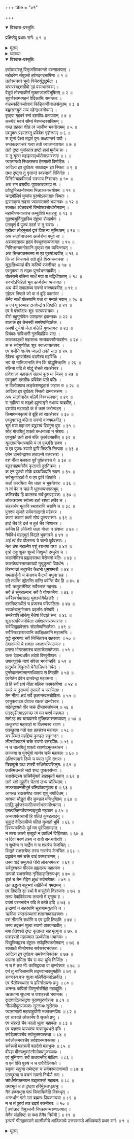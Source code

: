 +++
title = "०१"

+++

<details open><summary>विश्वास-प्रस्तुतिः</summary>

प्रक्षिप्तेषु प्रथमः सर्गः ॥ १ ॥
</details>

<details><summary>मूलम्</summary>

प्रक्षिप्तेषु प्रथमः सर्गः ॥ १ ॥
</details>

<details><summary>व्याख्या</summary>

रावणेन वरुणलोकान्निवृत्य पुनरश्मनगरप्रवेशः ॥ १ ॥ तत्रमणिमयंमहाबलिभवनं -दृष्टवतारावणेन तत्पतिजिज्ञासयातत्रप्रहस्तप्रेषणम् ॥ २ ॥ तद्वारेज्वालामालामध्यवर्तिपुरुष दर्शनाद्भीतपरावृत्तेनप्रहस्तेन रावणंप्रति तन्निवेदनम् ॥ ३ ॥ स्वयमेवतद्भवनंप्रविष्टेन प्रहस्तदृष्टपुरुषदर्शनमात्रेणचकितकंपितेनरावणेन कथंचिद्धैर्यावलंबनेन पुरुषंप्रति तद्गृहपतिनामादिप्रश्नपूर्वकं तेनसहस्वस्ययुयुत्सानिवेदनम् ॥ ४ ॥ तद्भवनपतेर्महाबलित्वनिवेदन -पूर्वकतदनुज्ञयाऽन्तःप्रविष्टेनरावणेन महाबलिविलोकनम् ॥ ५ ॥ तेनस्वागमनकारणंपृष्टेन -रावणेन तंप्रति तंबद्धवताविष्णुनासहस्वस्ययुयुत्सानिवेदने बलिनातंप्रति विष्णुमहिमानुवर्णन -पूर्वकंस्वगृहद्वारस्थपुरुषस्यैव विष्णुत्वनिवेदनम् ॥ ६ ॥ ततो रोषाद्युद्धायसमापततिरावणे -विष्णुनातत्काले तस्यहननानिच्छ्यातिरोधानम् ॥ ७ ॥
</details>

<details open><summary>विश्वास-प्रस्तुतिः</summary>

हर्षान्नादांस्तु विसृजन्निष्क्रान्तो वरुणालयात् ।  
महोदरेण संयुक्तो हर्षगद्गदभाषिणा ॥ १ ॥  
ततोश्मनगरं भूयो विचेरुर्युद्धदुर्मदाः ।  
यत्रापश्यद्दशग्रीवो गृहं परमभास्वरम् ।  
वैडूर्य तोरणाकीर्णं मुक्ताजालविभूषितम् ॥ २ ॥  
सुवर्णस्तम्भगहनं वेदिकाभिः समन्ततः ।  
वज्रस्फटिकसोपानं किङ्किणीजालसंयुतम् ॥ ३ ॥  
बह्वासनयुतं रम्यं महेन्द्रभवनोपमम् ।  
दृष्ट्वा गृहवरं रम्यं दशग्रीवः प्रतापवान् ॥ ४ ॥  
कस्येदं भवनं सौम्यं मेरुमन्दरसन्निभम् ।  
गच्छ ग्रहस्त शीघ्रं त्वं जानीष्व भवनोत्तमम् ॥ ५ ॥  
एवमुक्तः प्रहस्तस्तु प्रविवेश गृहोत्तमम् ॥ ६ ॥  
स शून्यं प्रेक्ष्य तद्वारं पुनः कक्ष्यान्तरं ययौ ।  
सप्तकक्ष्यान्तरं गत्वा ततो ज्वालामपश्यत ॥ ७ ॥  
ततो दृष्टः पुमांस्तत्र हृष्टो हासं मुमोच सः ।  
स तु श्रुत्वा महाहासमृर्ध्वरोमाऽभवत्तदा ॥ ८ ॥  
ज्वालामध्ये स्थितस्तत्र हेममाली विमोहितः ।  
आदित्य इव दुष्प्रेक्ष्यः साक्षाद्यम इव स्थितः ॥ ९ ॥  
तथा दृष्ट्वा तु वृत्तान्तं स्वरमाणो विनिर्गतः ।  
विनिर्गम्याब्रवीत्सर्वं रावणाय निशाचरः ॥ १० ॥  
अथ राम दशग्रीवः पुष्पकादवरुह्य सः ।  
प्रवेष्टुमिच्छन्वेश्माथ भिन्नाञ्जनचयोपमः ॥ ११ ॥  
चन्द्रमौलिर्व पुष्मांच पुरुषोऽस्याग्रतः स्थितः ।  
द्वारमावृत्य सहसा ज्वालासक्तो भयानकः ॥ १२ ॥  
रक्ताक्षः श्वेतवदनो बिम्बोष्ठश्चोर्ध्वरोमवान् ।  
महाभीषणनासश्च कम्बुग्रीवो महाहनुः ॥ १३ ॥  
गूढश्मश्रुर्निगूढास्थि दंष्ट्राभा रोमहर्षणः ।  
एतादृशं वै पुरुषं ददर्श स तु रावणः ।  
गृहीत्वा लोहमुसलं द्वारं विष्टभ्य सुस्थितम् ॥ १४ ॥  
अथ संदर्शनात्तस्य ऊर्ध्वरोमा बभूव सः ।  
अस्पन्दतास्य हृदयं वेपथुश्चाप्यजायत ॥ १५ ॥  
निमित्तान्यमनोज्ञानि दृष्ट्वा राम व्यचिन्तयत् ।  
अथ चिन्तयतस्तस्य स एव पुरुषोऽब्रवीत् ॥ १६ ॥  
किं त्वं चिन्तयसे रक्षो ब्रूहि विस्रन्धमानसः ।  
युद्धातिथ्यमहं वीर करिष्ये रजनीचर ॥ १७ ॥  
एवमुक्त्वा स तद्रक्षः पुनर्वचनमब्रवीत् ।  
योत्स्यसे बलिना सार्धं मया वा तद्विधीयताम् ॥ १८ ॥  
रावणोऽभिहितो भूय ऊर्ध्वरोमा व्यजायत ।  
अथ धैर्य समालम्ब्य रावणो वाक्यमब्रवीत् ॥ १९ ॥  
गृहेऽत्र तिष्ठते को वा तं ब्रूहि वदतांवर ।  
तेनैव सार्धं योत्स्यामि यथा वा मन्यते भवान् ॥ २० ॥  
स एनं पुनरप्याह दानवेन्द्रोत्र तिष्ठति ॥ २१ ॥  
एष वै परमोदारः शूरः सत्यपराक्रमः ।  
वीरो बहुगुणोपेतः पाशहस्त इवान्तकः ॥ २२ ॥  
बालार्क इव तेजस्वी समरेष्वनिवर्तकः ।  
अमर्षी दुर्जयो जेता बलिर्हि गुणसागरः ॥ २३ ॥  
प्रियंवदः संविभागी गुरुविप्रप्रियः सदा ।  
कालकाङ्क्षी महासत्वः सत्यवाक्सौम्यदर्शनः ॥ २४ ॥  
स च सर्वगुणोपेतः शूरः स्वाध्यायतत्परः ।  
एष गर्जति वात्येष ज्वलते तपते सदा ॥ २५ ॥  
देवैश्च भूतसंघैश्च पन्नगैश्च महर्षिभिः ।  
भयं यो नाभिजानाति तेन किं योद्धुमिच्छसि ॥ २६ ॥  
बलिना यदि ते योद्धुं रोचते राक्षसेश्वर ।  
प्रविश त्वं महासत्वं संग्रामं कुरु मा चिरम् ॥ २७ ॥  
एवमुक्तो दशग्रीवः प्रविवेश यतो बलिः ।  
स विलोक्याथ लङ्केशमट्टहासं जहास च ॥ २८ ॥  
आदित्य इव दुष्प्रेक्ष्यः स्थितो दानवसत्तमः ।  
अथ संदर्शनादेव बलिर्वै विश्वरूपवान् ॥ २९ ॥  
स गृहीत्वा च तद्रक्षो ह्युत्सङ्गे स्थाप्य चाब्रवीत् ।  
दशग्रीव महाबाहो कं ते कामं करोम्यहम् ।  
किमागमनकृत्यं ते ब्रूहि त्वं राक्षसेश्वर ॥ ३० ॥  
एवमुक्तस्तु बलिना रावणो वाक्यमब्रवीत् ।  
श्रुतं मया महाभाग वद्धस्त्वं विष्णुना पुरा ॥ ३१ ॥  
सोहं मोचयितुं शक्तो बन्धनात्वां न संशयः ।  
एवमुक्ते ततो हासं बलिः कृत्वेदमब्रवीत् ॥ ३२ ॥  
श्रूयतामभिधास्यामि यं त्वं पृच्छसि रावण ।  
य एष पुरुषः श्यामो द्वारि तिष्ठति नित्यदा ॥ ३३ ॥  
एतेन दानवेन्द्राश्च तथाऽन्ये बलवत्तराः ।  
वशं नीता बलवता पूर्वं पूर्वतराश्च ये ॥ ३४ ॥  
बद्धश्चाहमनेनैवं कृतान्तो दुरतिक्रमः ।  
क एनं पुरुषो लोके वञ्चयिष्यति रावण ॥ ३५ ॥  
सर्वभूतापहर्ता वै य एष द्वारि तिष्ठति ।  
कर्ता कारयिता चैव धाता च भुवनेश्वरः ॥ ३६ ॥  
न त्वं वेद न चाहं वै भूतभव्यभवत्प्रभुम् ।  
कलिश्चैव हि कालश्च सर्वभूतापहारकः ॥ ३७ ॥  
लोकत्रयस्य सर्वस्य हर्ता स्रष्टा तथैव च ।  
संहरत्येष भूतानि स्थावराणि चराणि च ॥ ३८ ॥  
पुनश्च सृजते सर्वमनाद्यन्तो महेश्वरः ।  
करणं कारणं कर्ता सोयं पुरुषसत्तमः ॥ ३९ ॥  
इष्टं चैव हि दत्तं च हुतं चैव निशाचर ।  
सर्वमेव हि लोकेशो धाता गोप्ता न संशयः ॥ ४० ॥  
नैवंविधं महद्भुतं विद्यते भुवनत्रये ॥ ४१ ॥  
अहं त्वं चैव पौलस्त्य ये चान्ये पूर्ववत्तराः ।  
नेता तेषां महात्मैष पशुं रशनया यथा ॥ ४२ ॥  
वृत्रो दनुः शुकः शुम्भो निशुम्भो दम्भुरेव च ।  
कालनेमिश्च प्रह्लादस्तथा वैरोचनो बलिः ॥ ४३ ॥  
कालकेयास्तारकाख्यो मुचुकुन्दो विवर्धनः ।  
हिरण्याक्षो मधुश्चैव कैटभो धूमशम्बरौ ॥ ४४ ॥  
यमलार्जुनौ च कंसश्च कैटभो मधुना सह ।  
एते तपन्ति द्योतन्ति वान्ति वर्षन्ति चैव हि ॥ ४५ ॥  
सर्वैः क्रतुशतैरिष्टं सर्वैस्तप्तं महत्तपः ।  
सर्वे ते सुमहात्मानः सर्वे वै योगधर्मिणः ॥ ४६ ॥  
सर्वैरैश्वर्यमासाद्य भुक्तभोगैर्महत्तरैः ।  
दत्तमिष्टमधीतं च प्रजाश्च परिपालिताः ॥ ४७ ॥  
स्वपक्षेष्वनुगोप्तारः प्रहर्तारः परेष्वपि ।  
समरेष्वपि लोकेषु नैतेषां विद्यते समः ॥ ४८ ॥  
शूरास्त्वभिजनोपेताः सर्वशस्त्रास्त्रपारगाः ।  
सर्वविद्याप्रवेत्तारः संग्रामेष्वनिवर्तकाः ॥ ४९ ॥  
सर्वैस्त्रिदशराज्यानि काङ्क्षितानि महात्मभिः ।  
युद्धे सुरगणाः सर्वे निर्जिताश्च सहस्रशः ॥ ५० ॥  
देवानामपि ये शक्ताः स्वपक्षपरिपालकाः ।  
प्रमत्ता भोगरक्ताश्च बालार्कसमतेजसः ॥ ५१ ॥  
यत्स देवान्प्रधर्षेत तदेषो विष्णुरीश्वरः ।  
उपायपूर्वकं नाशं संवेत्ता भगवान्हरिः ॥ ५२ ॥  
प्रादुर्भावं विकुरुते येनैतन्निधनं नयेत् ।  
पुनरेवात्मनात्मानमधिष्ठाय स तिष्ठति ॥ ५३ ॥  
एवमेतेन देवेन दानवेन्द्रा महात्मना ।  
ते हि सर्वे क्षयं नीता बलिना कामरूपिणा ॥ ५४ ॥  
समरे च दुराधर्षा नृपास्ते च पराजिताः ।  
तेन नीताः क्षयं सर्वे कृतान्तबलचोदिताः ॥ ५५ ॥  
एवमुक्त्वाऽथ प्रोवाच राक्षसं दानवेश्वरः ।  
यदेतदृश्यते वीर चक्रं दीप्तानलोपमम् ॥ ५६ ॥  
एतद्गृहीत्वाऽऽगच्छ त्वं मम पार्श्वं महाबल ।  
ततोऽहं तव चाख्यास्ये मुक्तिकारणमव्ययम् ॥ ५७ ॥  
तत्कुरुष्व महाबाहो मा विलम्बस्व रावण ।  
एतच्छ्रुत्वा गतो रक्षः प्रहसंश्च महाबलः ॥ ५८ ॥  
यत्र स्थितं महद्दिव्यं कुण्डलं रघुनन्दन ।  
लीलयोत्पाटनं चक्रे रावणो बलदर्पितः ॥ ५९ ॥  
न च चालयितुं शक्तो रावणोऽभूत्कथंचन ।  
लज्जया स पुनर्भूयो यत्नंप चक्रे महाबलः ॥ ६० ॥  
उत्क्षिप्तमात्रे दिव्ये च पपात भुवि राक्षसः ।  
छिन्नमूलो यथा शाखी रुधिरौघपरिप्लुतः ॥ ६१ ॥  
एतस्मिन्नन्तरे जज्ञे शब्दः पुष्करसंभवः ।  
राक्षसेन्द्रस्य सचिवैर्मुक्तो हाहाकृतो महान् ॥ ६२ ॥  
ततो रक्षो मुहूर्तेन चेतनां लभ्य चोत्थितम् ।  
लज्जयावनतीभूतं बलिर्वाक्यमुवाच ह ॥ ६३ ॥  
आगच्छ राक्षसश्रेष्ठ वाक्यं शृणु मयोदितम् ।  
यत्त्वया चौद्धृतं वीर कुण्डलं मणिभूषितम् ॥ ६४ ॥  
एतद्धि पूर्वजस्यासीत्कर्णाभरणमीक्ष्यताम् ।  
एतत्पतितमत्रैवमन्यद्भूयो महाबल ॥ ६५ ॥  
अन्यत्पर्वतसानौ हि पतितं कुण्डलादनु ।  
सुकुटं वेदिसामीप्ये पतितं युध्यतो भुवि ॥ ६६ ॥  
हिरण्यकशिपोः पूर्वं मम पूर्वपितामहात् ।  
न तस्य कालो मृत्युर्वा न व्याधिर्न विहिंसकाः ॥ ६७ ॥  
न दिवा मरणं तस्य न रात्रौ सन्ध्ययोरपि ।  
न शुष्केण न चार्द्रेण न च शस्त्रेण केनचित् ।  
विद्यते राक्षसश्रेष्ठ तस्य नास्त्रेण केनचित ॥ ६८ ॥  
प्रह्लादेन समं चक्रे वादं परमदारुणम् ।  
तस्य वादे समुत्पन्ने धीरो लोकभयंकरः ॥ ६९ ॥  
सर्वदृश्यस्य वीरस्य प्रह्लादस्य महात्मनः ।  
उत्पन्नो राक्षसश्रेष्ठ नृसिंहाकृतिरूपधृत् ॥ ७० ॥  
दृष्टं च तेन रौद्रेण क्षुब्धं सर्वमशेषतः ॥ ७१ ॥  
तत उद्धृत्य बाहुभ्यां नखैर्निन्ये यमक्षयम् ।  
एष तिष्ठति द्वाः स्थो वै वासुदेवो निरञ्जनः ॥ ७२ ॥  
तस्य देवादिदेवस्य तत्वत्तो मे शृणुष्व ह ।  
वाक्यं परमभावेन यदि ते वर्तते हृदि ॥ ७३ ॥  
इन्द्राणां च सहस्राणि सुराणामयुतानि च ।  
ऋषीणां सप्तसंख्यानां शतान्यब्दसहस्रशः ।  
वशं नीतानि सर्वाणि य एष द्वारि तिष्ठति ॥ ७४ ॥  
तस्य तद्वचनं श्रुत्वा रावणो वाक्यमब्रवीत् ।  
मया प्रेतेश्वरो दृष्टः कृतान्तः सह मृत्युना ॥ ७५ ॥  
पाशहस्तो महाज्वाल ऊर्ध्वरोमा भयानकः ।  
विद्युज्जिह्वश्च दंष्ट्रालः सर्पवृश्चिकरोमवान् ॥ ७६ ॥  
रक्ताक्षो भीमवेगश्च सर्वसस्वभयंकरः ।  
आदित्य इव दुष्प्रेक्ष्यः समरेष्वनिवर्तकः ॥ ७७ ॥  
पापानां शमिता चैव स मया युधि निर्जितः ।  
न च मे तत्र भीः काचिद्व्यथा वा दानवेश्वर ॥ ७८ ॥  
एनं तु नाभिजानामि तद्भवान्वक्तुमर्हति ॥ ७९ ॥  
रावणस्य वचः श्रुत्वा बलिर्वैरोचनोऽब्रवीत् ।  
एष त्रैलोक्यधाता च हरिर्नारायणः प्रभुः ॥ ८० ॥  
अनन्तः कपिलो विष्णुर्नारसिंहो महाद्युतिः ।  
ऋतधामा सुधामा च पाशहस्तो भयानकः ।  
द्वादशादित्यसदृशः पुराणपुरुषोत्तमः ॥ ८१ ॥  
नीलजीमूतसंकाशः सुरनाथः सुरोत्तमः ।  
ज्वालामाली महाबाहुर्योगी भक्तजनप्रियः ॥ ८२ ॥  
एवं धारयते लोकानेष वै सृजते प्रभुः ।  
एष संहरते चैव कालो भूत्वा महाबलः ॥ ८३ ॥  
एष यज्ञश्च याज्यश्च चक्रायुधधरो हरिः ।  
सर्वदेवमयश्चैव सर्वभूतमयस्तथा ॥ ८४ ॥  
सर्वलोकमयश्चैव सर्वज्ञानमयस्तथा ।  
सर्वरूपी महारूपी बलदेवो महाभुजः ॥ ८५ ॥  
वीरहा वीरचक्षुष्मांस्त्रैलोक्यगुरुरव्ययः ।  
एवं मुनिगणाः सर्वे कथयन्तीह मोक्षिणः ॥ ८६ ॥  
य एनं वेत्ति पुरुषं न च पापैर्विलिप्यते ।  
स्मृत्वा स्तुत्वा तथेष्ट्वा च सर्वमस्मादवाप्यते ॥ ८७ ॥  
एतच्छ्रुत्वा च वचनं रावणो निर्ययौ तदा ।  
क्रोधसंरक्तनयन उद्यतास्त्रो महाबलः ॥ ८८ ॥  
तथाभूतं च तं दृष्ट्वा हरिर्मुसलधृत्प्रभुः ।  
नैनं हन्म्यधुना पापं चिन्तयित्वेति विश्वधृत् ।  
अन्तर्धानं गतो राम ब्रह्मणः प्रियकाम्यया ॥ ८९ ॥  
न च तं पुरुपं तत्र ददर्श रजनीचरः ॥ १० ॥  
\[ हर्षान्नादं विमुञ्चन्वै निष्क्रामन्यरुणालयात् ।  
येनैव संप्रविष्टः स पथा तेनैव निर्ययौ \] ॥ ९१ ॥  
इत्यार्षे श्रीमद्रामायणे वाल्मीकीये आदिकाव्ये उत्तरकाण्डे अधिकपाठे प्रथम सर्गः ॥ १ ॥
</details>

<details><summary>मूलम्</summary>

हर्षान्नादांस्तु विसृजन्निष्क्रान्तो वरुणालयात् ।  
महोदरेण संयुक्तो हर्षगद्गदभाषिणा ॥ १ ॥  
ततोश्मनगरं भूयो विचेरुर्युद्धदुर्मदाः ।  
यत्रापश्यद्दशग्रीवो गृहं परमभास्वरम् ।  
वैडूर्य तोरणाकीर्णं मुक्ताजालविभूषितम् ॥ २ ॥  
सुवर्णस्तम्भगहनं वेदिकाभिः समन्ततः ।  
वज्रस्फटिकसोपानं किङ्किणीजालसंयुतम् ॥ ३ ॥  
बह्वासनयुतं रम्यं महेन्द्रभवनोपमम् ।  
दृष्ट्वा गृहवरं रम्यं दशग्रीवः प्रतापवान् ॥ ४ ॥  
कस्येदं भवनं सौम्यं मेरुमन्दरसन्निभम् ।  
गच्छ ग्रहस्त शीघ्रं त्वं जानीष्व भवनोत्तमम् ॥ ५ ॥  
एवमुक्तः प्रहस्तस्तु प्रविवेश गृहोत्तमम् ॥ ६ ॥  
स शून्यं प्रेक्ष्य तद्वारं पुनः कक्ष्यान्तरं ययौ ।  
सप्तकक्ष्यान्तरं गत्वा ततो ज्वालामपश्यत ॥ ७ ॥  
ततो दृष्टः पुमांस्तत्र हृष्टो हासं मुमोच सः ।  
स तु श्रुत्वा महाहासमृर्ध्वरोमाऽभवत्तदा ॥ ८ ॥  
ज्वालामध्ये स्थितस्तत्र हेममाली विमोहितः ।  
आदित्य इव दुष्प्रेक्ष्यः साक्षाद्यम इव स्थितः ॥ ९ ॥  
तथा दृष्ट्वा तु वृत्तान्तं स्वरमाणो विनिर्गतः ।  
विनिर्गम्याब्रवीत्सर्वं रावणाय निशाचरः ॥ १० ॥  
अथ राम दशग्रीवः पुष्पकादवरुह्य सः ।  
प्रवेष्टुमिच्छन्वेश्माथ भिन्नाञ्जनचयोपमः ॥ ११ ॥  
चन्द्रमौलिर्व पुष्मांच पुरुषोऽस्याग्रतः स्थितः ।  
द्वारमावृत्य सहसा ज्वालासक्तो भयानकः ॥ १२ ॥  
रक्ताक्षः श्वेतवदनो बिम्बोष्ठश्चोर्ध्वरोमवान् ।  
महाभीषणनासश्च कम्बुग्रीवो महाहनुः ॥ १३ ॥  
गूढश्मश्रुर्निगूढास्थि दंष्ट्राभा रोमहर्षणः ।  
एतादृशं वै पुरुषं ददर्श स तु रावणः ।  
गृहीत्वा लोहमुसलं द्वारं विष्टभ्य सुस्थितम् ॥ १४ ॥  
अथ संदर्शनात्तस्य ऊर्ध्वरोमा बभूव सः ।  
अस्पन्दतास्य हृदयं वेपथुश्चाप्यजायत ॥ १५ ॥  
निमित्तान्यमनोज्ञानि दृष्ट्वा राम व्यचिन्तयत् ।  
अथ चिन्तयतस्तस्य स एव पुरुषोऽब्रवीत् ॥ १६ ॥  
किं त्वं चिन्तयसे रक्षो ब्रूहि विस्रन्धमानसः ।  
युद्धातिथ्यमहं वीर करिष्ये रजनीचर ॥ १७ ॥  
एवमुक्त्वा स तद्रक्षः पुनर्वचनमब्रवीत् ।  
योत्स्यसे बलिना सार्धं मया वा तद्विधीयताम् ॥ १८ ॥  
रावणोऽभिहितो भूय ऊर्ध्वरोमा व्यजायत ।  
अथ धैर्य समालम्ब्य रावणो वाक्यमब्रवीत् ॥ १९ ॥  
गृहेऽत्र तिष्ठते को वा तं ब्रूहि वदतांवर ।  
तेनैव सार्धं योत्स्यामि यथा वा मन्यते भवान् ॥ २० ॥  
स एनं पुनरप्याह दानवेन्द्रोत्र तिष्ठति ॥ २१ ॥  
एष वै परमोदारः शूरः सत्यपराक्रमः ।  
वीरो बहुगुणोपेतः पाशहस्त इवान्तकः ॥ २२ ॥  
बालार्क इव तेजस्वी समरेष्वनिवर्तकः ।  
अमर्षी दुर्जयो जेता बलिर्हि गुणसागरः ॥ २३ ॥  
प्रियंवदः संविभागी गुरुविप्रप्रियः सदा ।  
कालकाङ्क्षी महासत्वः सत्यवाक्सौम्यदर्शनः ॥ २४ ॥  
स च सर्वगुणोपेतः शूरः स्वाध्यायतत्परः ।  
एष गर्जति वात्येष ज्वलते तपते सदा ॥ २५ ॥  
देवैश्च भूतसंघैश्च पन्नगैश्च महर्षिभिः ।  
भयं यो नाभिजानाति तेन किं योद्धुमिच्छसि ॥ २६ ॥  
बलिना यदि ते योद्धुं रोचते राक्षसेश्वर ।  
प्रविश त्वं महासत्वं संग्रामं कुरु मा चिरम् ॥ २७ ॥  
एवमुक्तो दशग्रीवः प्रविवेश यतो बलिः ।  
स विलोक्याथ लङ्केशमट्टहासं जहास च ॥ २८ ॥  
आदित्य इव दुष्प्रेक्ष्यः स्थितो दानवसत्तमः ।  
अथ संदर्शनादेव बलिर्वै विश्वरूपवान् ॥ २९ ॥  
स गृहीत्वा च तद्रक्षो ह्युत्सङ्गे स्थाप्य चाब्रवीत् ।  
दशग्रीव महाबाहो कं ते कामं करोम्यहम् ।  
किमागमनकृत्यं ते ब्रूहि त्वं राक्षसेश्वर ॥ ३० ॥  
एवमुक्तस्तु बलिना रावणो वाक्यमब्रवीत् ।  
श्रुतं मया महाभाग वद्धस्त्वं विष्णुना पुरा ॥ ३१ ॥  
सोहं मोचयितुं शक्तो बन्धनात्वां न संशयः ।  
एवमुक्ते ततो हासं बलिः कृत्वेदमब्रवीत् ॥ ३२ ॥  
श्रूयतामभिधास्यामि यं त्वं पृच्छसि रावण ।  
य एष पुरुषः श्यामो द्वारि तिष्ठति नित्यदा ॥ ३३ ॥  
एतेन दानवेन्द्राश्च तथाऽन्ये बलवत्तराः ।  
वशं नीता बलवता पूर्वं पूर्वतराश्च ये ॥ ३४ ॥  
बद्धश्चाहमनेनैवं कृतान्तो दुरतिक्रमः ।  
क एनं पुरुषो लोके वञ्चयिष्यति रावण ॥ ३५ ॥  
सर्वभूतापहर्ता वै य एष द्वारि तिष्ठति ।  
कर्ता कारयिता चैव धाता च भुवनेश्वरः ॥ ३६ ॥  
न त्वं वेद न चाहं वै भूतभव्यभवत्प्रभुम् ।  
कलिश्चैव हि कालश्च सर्वभूतापहारकः ॥ ३७ ॥  
लोकत्रयस्य सर्वस्य हर्ता स्रष्टा तथैव च ।  
संहरत्येष भूतानि स्थावराणि चराणि च ॥ ३८ ॥  
पुनश्च सृजते सर्वमनाद्यन्तो महेश्वरः ।  
करणं कारणं कर्ता सोयं पुरुषसत्तमः ॥ ३९ ॥  
इष्टं चैव हि दत्तं च हुतं चैव निशाचर ।  
सर्वमेव हि लोकेशो धाता गोप्ता न संशयः ॥ ४० ॥  
नैवंविधं महद्भुतं विद्यते भुवनत्रये ॥ ४१ ॥  
अहं त्वं चैव पौलस्त्य ये चान्ये पूर्ववत्तराः ।  
नेता तेषां महात्मैष पशुं रशनया यथा ॥ ४२ ॥  
वृत्रो दनुः शुकः शुम्भो निशुम्भो दम्भुरेव च ।  
कालनेमिश्च प्रह्लादस्तथा वैरोचनो बलिः ॥ ४३ ॥  
कालकेयास्तारकाख्यो मुचुकुन्दो विवर्धनः ।  
हिरण्याक्षो मधुश्चैव कैटभो धूमशम्बरौ ॥ ४४ ॥  
यमलार्जुनौ च कंसश्च कैटभो मधुना सह ।  
एते तपन्ति द्योतन्ति वान्ति वर्षन्ति चैव हि ॥ ४५ ॥  
सर्वैः क्रतुशतैरिष्टं सर्वैस्तप्तं महत्तपः ।  
सर्वे ते सुमहात्मानः सर्वे वै योगधर्मिणः ॥ ४६ ॥  
सर्वैरैश्वर्यमासाद्य भुक्तभोगैर्महत्तरैः ।  
दत्तमिष्टमधीतं च प्रजाश्च परिपालिताः ॥ ४७ ॥  
स्वपक्षेष्वनुगोप्तारः प्रहर्तारः परेष्वपि ।  
समरेष्वपि लोकेषु नैतेषां विद्यते समः ॥ ४८ ॥  
शूरास्त्वभिजनोपेताः सर्वशस्त्रास्त्रपारगाः ।  
सर्वविद्याप्रवेत्तारः संग्रामेष्वनिवर्तकाः ॥ ४९ ॥  
सर्वैस्त्रिदशराज्यानि काङ्क्षितानि महात्मभिः ।  
युद्धे सुरगणाः सर्वे निर्जिताश्च सहस्रशः ॥ ५० ॥  
देवानामपि ये शक्ताः स्वपक्षपरिपालकाः ।  
प्रमत्ता भोगरक्ताश्च बालार्कसमतेजसः ॥ ५१ ॥  
यत्स देवान्प्रधर्षेत तदेषो विष्णुरीश्वरः ।  
उपायपूर्वकं नाशं संवेत्ता भगवान्हरिः ॥ ५२ ॥  
प्रादुर्भावं विकुरुते येनैतन्निधनं नयेत् ।  
पुनरेवात्मनात्मानमधिष्ठाय स तिष्ठति ॥ ५३ ॥  
एवमेतेन देवेन दानवेन्द्रा महात्मना ।  
ते हि सर्वे क्षयं नीता बलिना कामरूपिणा ॥ ५४ ॥  
समरे च दुराधर्षा नृपास्ते च पराजिताः ।  
तेन नीताः क्षयं सर्वे कृतान्तबलचोदिताः ॥ ५५ ॥  
एवमुक्त्वाऽथ प्रोवाच राक्षसं दानवेश्वरः ।  
यदेतदृश्यते वीर चक्रं दीप्तानलोपमम् ॥ ५६ ॥  
एतद्गृहीत्वाऽऽगच्छ त्वं मम पार्श्वं महाबल ।  
ततोऽहं तव चाख्यास्ये मुक्तिकारणमव्ययम् ॥ ५७ ॥  
तत्कुरुष्व महाबाहो मा विलम्बस्व रावण ।  
एतच्छ्रुत्वा गतो रक्षः प्रहसंश्च महाबलः ॥ ५८ ॥  
यत्र स्थितं महद्दिव्यं कुण्डलं रघुनन्दन ।  
लीलयोत्पाटनं चक्रे रावणो बलदर्पितः ॥ ५९ ॥  
न च चालयितुं शक्तो रावणोऽभूत्कथंचन ।  
लज्जया स पुनर्भूयो यत्नंप चक्रे महाबलः ॥ ६० ॥  
उत्क्षिप्तमात्रे दिव्ये च पपात भुवि राक्षसः ।  
छिन्नमूलो यथा शाखी रुधिरौघपरिप्लुतः ॥ ६१ ॥  
एतस्मिन्नन्तरे जज्ञे शब्दः पुष्करसंभवः ।  
राक्षसेन्द्रस्य सचिवैर्मुक्तो हाहाकृतो महान् ॥ ६२ ॥  
ततो रक्षो मुहूर्तेन चेतनां लभ्य चोत्थितम् ।  
लज्जयावनतीभूतं बलिर्वाक्यमुवाच ह ॥ ६३ ॥  
आगच्छ राक्षसश्रेष्ठ वाक्यं शृणु मयोदितम् ।  
यत्त्वया चौद्धृतं वीर कुण्डलं मणिभूषितम् ॥ ६४ ॥  
एतद्धि पूर्वजस्यासीत्कर्णाभरणमीक्ष्यताम् ।  
एतत्पतितमत्रैवमन्यद्भूयो महाबल ॥ ६५ ॥  
अन्यत्पर्वतसानौ हि पतितं कुण्डलादनु ।  
सुकुटं वेदिसामीप्ये पतितं युध्यतो भुवि ॥ ६६ ॥  
हिरण्यकशिपोः पूर्वं मम पूर्वपितामहात् ।  
न तस्य कालो मृत्युर्वा न व्याधिर्न विहिंसकाः ॥ ६७ ॥  
न दिवा मरणं तस्य न रात्रौ सन्ध्ययोरपि ।  
न शुष्केण न चार्द्रेण न च शस्त्रेण केनचित् ।  
विद्यते राक्षसश्रेष्ठ तस्य नास्त्रेण केनचित ॥ ६८ ॥  
प्रह्लादेन समं चक्रे वादं परमदारुणम् ।  
तस्य वादे समुत्पन्ने धीरो लोकभयंकरः ॥ ६९ ॥  
सर्वदृश्यस्य वीरस्य प्रह्लादस्य महात्मनः ।  
उत्पन्नो राक्षसश्रेष्ठ नृसिंहाकृतिरूपधृत् ॥ ७० ॥  
दृष्टं च तेन रौद्रेण क्षुब्धं सर्वमशेषतः ॥ ७१ ॥  
तत उद्धृत्य बाहुभ्यां नखैर्निन्ये यमक्षयम् ।  
एष तिष्ठति द्वाः स्थो वै वासुदेवो निरञ्जनः ॥ ७२ ॥  
तस्य देवादिदेवस्य तत्वत्तो मे शृणुष्व ह ।  
वाक्यं परमभावेन यदि ते वर्तते हृदि ॥ ७३ ॥  
इन्द्राणां च सहस्राणि सुराणामयुतानि च ।  
ऋषीणां सप्तसंख्यानां शतान्यब्दसहस्रशः ।  
वशं नीतानि सर्वाणि य एष द्वारि तिष्ठति ॥ ७४ ॥  
तस्य तद्वचनं श्रुत्वा रावणो वाक्यमब्रवीत् ।  
मया प्रेतेश्वरो दृष्टः कृतान्तः सह मृत्युना ॥ ७५ ॥  
पाशहस्तो महाज्वाल ऊर्ध्वरोमा भयानकः ।  
विद्युज्जिह्वश्च दंष्ट्रालः सर्पवृश्चिकरोमवान् ॥ ७६ ॥  
रक्ताक्षो भीमवेगश्च सर्वसस्वभयंकरः ।  
आदित्य इव दुष्प्रेक्ष्यः समरेष्वनिवर्तकः ॥ ७७ ॥  
पापानां शमिता चैव स मया युधि निर्जितः ।  
न च मे तत्र भीः काचिद्व्यथा वा दानवेश्वर ॥ ७८ ॥  
एनं तु नाभिजानामि तद्भवान्वक्तुमर्हति ॥ ७९ ॥  
रावणस्य वचः श्रुत्वा बलिर्वैरोचनोऽब्रवीत् ।  
एष त्रैलोक्यधाता च हरिर्नारायणः प्रभुः ॥ ८० ॥  
अनन्तः कपिलो विष्णुर्नारसिंहो महाद्युतिः ।  
ऋतधामा सुधामा च पाशहस्तो भयानकः ।  
द्वादशादित्यसदृशः पुराणपुरुषोत्तमः ॥ ८१ ॥  
नीलजीमूतसंकाशः सुरनाथः सुरोत्तमः ।  
ज्वालामाली महाबाहुर्योगी भक्तजनप्रियः ॥ ८२ ॥  
एवं धारयते लोकानेष वै सृजते प्रभुः ।  
एष संहरते चैव कालो भूत्वा महाबलः ॥ ८३ ॥  
एष यज्ञश्च याज्यश्च चक्रायुधधरो हरिः ।  
सर्वदेवमयश्चैव सर्वभूतमयस्तथा ॥ ८४ ॥  
सर्वलोकमयश्चैव सर्वज्ञानमयस्तथा ।  
सर्वरूपी महारूपी बलदेवो महाभुजः ॥ ८५ ॥  
वीरहा वीरचक्षुष्मांस्त्रैलोक्यगुरुरव्ययः ।  
एवं मुनिगणाः सर्वे कथयन्तीह मोक्षिणः ॥ ८६ ॥  
य एनं वेत्ति पुरुषं न च पापैर्विलिप्यते ।  
स्मृत्वा स्तुत्वा तथेष्ट्वा च सर्वमस्मादवाप्यते ॥ ८७ ॥  
एतच्छ्रुत्वा च वचनं रावणो निर्ययौ तदा ।  
क्रोधसंरक्तनयन उद्यतास्त्रो महाबलः ॥ ८८ ॥  
तथाभूतं च तं दृष्ट्वा हरिर्मुसलधृत्प्रभुः ।  
नैनं हन्म्यधुना पापं चिन्तयित्वेति विश्वधृत् ।  
अन्तर्धानं गतो राम ब्रह्मणः प्रियकाम्यया ॥ ८९ ॥  
न च तं पुरुपं तत्र ददर्श रजनीचरः ॥ १० ॥  
\[ हर्षान्नादं विमुञ्चन्वै निष्क्रामन्यरुणालयात् ।  
येनैव संप्रविष्टः स पथा तेनैव निर्ययौ \] ॥ ९१ ॥  
इत्यार्षे श्रीमद्रामायणे वाल्मीकीये आदिकाव्ये उत्तरकाण्डे अधिकपाठे प्रथम सर्गः ॥ १ ॥
</details>

